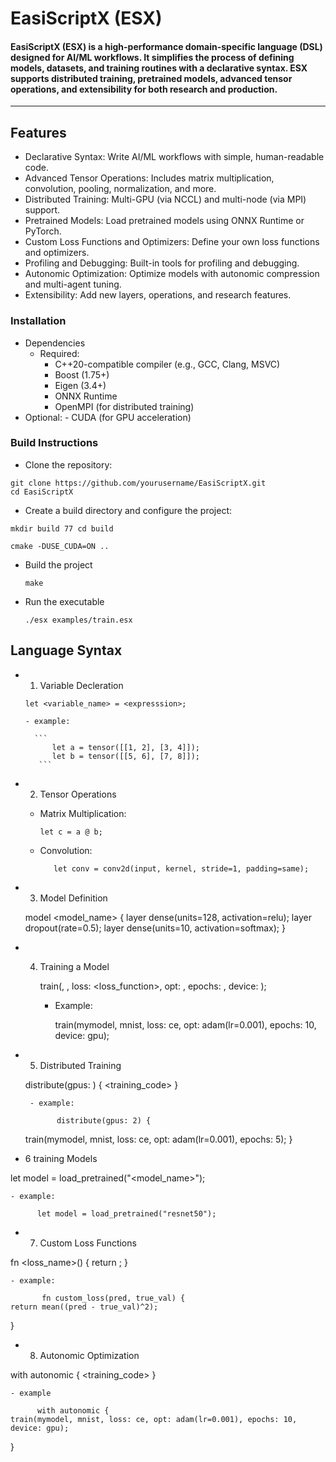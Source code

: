 # EasiScriptX (ESX)
#### EasiScriptX (ESX) is a high-performance domain-specific language (DSL) designed for AI/ML workflows. It simplifies the process of defining models, datasets, and training routines with a declarative syntax. ESX supports distributed training, pretrained models, advanced tensor operations, and extensibility for both research and production.
---
## Features
- Declarative Syntax: Write AI/ML workflows with simple, human-readable code.
- Advanced Tensor Operations: Includes matrix multiplication, convolution, pooling, normalization, and more.
- Distributed Training: Multi-GPU (via NCCL) and multi-node (via MPI) support.
- Pretrained Models: Load pretrained models using ONNX Runtime or PyTorch.
- Custom Loss Functions and Optimizers: Define your own loss functions and optimizers.
- Profiling and Debugging: Built-in tools for profiling and debugging.
- Autonomic Optimization: Optimize models with autonomic compression and multi-agent tuning.
- Extensibility: Add new layers, operations, and research features.
### Installation
- Dependencies
   - Required:
      - C++20-compatible compiler (e.g., GCC, Clang, MSVC)
      - Boost (1.75+)
      - Eigen (3.4+)
      - ONNX Runtime
      - OpenMPI (for distributed training)
- Optional:
      - CUDA (for GPU acceleration)
### Build Instructions

- Clone the repository:
 ```
git clone https://github.com/yourusername/EasiScriptX.git
cd EasiScriptX
```

- Create a build directory and configure the project:
```
mkdir build 77 cd build

cmake -DUSE_CUDA=ON ..
```

- Build the project
  ```
  make
  ```

- Run the executable
  ```
  ./esx examples/train.esx
  ```

## Language Syntax
- 1. Variable Decleration
 
   
    ```
    let <variable_name> = <expresssion>;
    ```
    
      - example:
    
        ```
            let a = tensor([[1, 2], [3, 4]]);
            let b = tensor([[5, 6], [7, 8]]);
         ```
  
    
-  2. Tensor Operations
    - Matrix Multiplication:

    
 
          let c = a @ b;
          

          
   - Convolution:
       
            let conv = conv2d(input, kernel, stride=1, padding=same);
            

       
- 3. Model Definition
 
   
    
    model <model_name> {
    layer dense(units=128, activation=relu);
    layer dropout(rate=0.5);
    layer dense(units=10, activation=softmax);
}
    

     
- 4. Training a Model
   
     train(<model>, <dataset>, loss: <loss_function>, opt: <optimizer>, epochs: <number>, device: <device>);
  
      - Example:
     
        train(mymodel, mnist, loss: ce, opt: adam(lr=0.001), epochs: 10, device: gpu);
       
 - 5. Distributed Training
  
   distribute(gpus: <number>) {
    <training_code>
}         

        - example:
             
              distribute(gpus: 2) {
    train(mymodel, mnist, loss: ce, opt: adam(lr=0.001), epochs: 5);
}
            

- 6 training Models

let model = load_pretrained("<model_name>");

    - example:
          
          let model = load_pretrained("resnet50");
          
- 7. Custom Loss Functions
         
fn <loss_name>(<parameters>) {
    return <expression>;
}
       
    - example:
           
           fn custom_loss(pred, true_val) {
    return mean((pred - true_val)^2);
} 
             


- 8. Autonomic Optimization


with autonomic {
    <training_code>
}

    - example
        
          with autonomic {
    train(mymodel, mnist, loss: ce, opt: adam(lr=0.001), epochs: 10, device: gpu);
}
          
